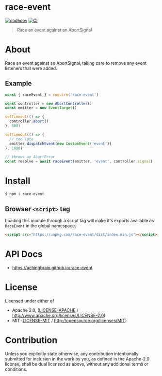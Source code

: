 # race-event <!-- omit in toc -->

[![codecov](https://img.shields.io/codecov/c/github/achingbrain/race-event.svg?style=flat-square)](https://codecov.io/gh/achingbrain/race-event)
[![CI](https://img.shields.io/github/actions/workflow/status/achingbrain/race-event/js-test-and-release.yml?branch=main\&style=flat-square)](https://github.com/achingbrain/race-event/actions/workflows/js-test-and-release.yml?query=branch%3Amain)

> Race an event against an AbortSignal

# About

Race an event against an AbortSignal, taking care to remove any event
listeners that were added.

## Example

```TypeScript
const { raceEvent } = require('race-event')

const controller = new AbortController()
const emitter = new EventTarget()

setTimeout(() => {
  controller.abort()
}, 500)

setTimeout(() => {
  // too late
  emitter.dispatchEvent(new CustomEvent('event'))
}, 1000)

// throws an AbortError
const resolve = await raceEvent(emitter, 'event', controller.signal)
```

# Install

```console
$ npm i race-event
```

## Browser `<script>` tag

Loading this module through a script tag will make it's exports available as `RaceEvent` in the global namespace.

```html
<script src="https://unpkg.com/race-event/dist/index.min.js"></script>
```

# API Docs

- <https://achingbrain.github.io/race-event>

# License

Licensed under either of

- Apache 2.0, ([LICENSE-APACHE](LICENSE-APACHE) / <http://www.apache.org/licenses/LICENSE-2.0>)
- MIT ([LICENSE-MIT](LICENSE-MIT) / <http://opensource.org/licenses/MIT>)

# Contribution

Unless you explicitly state otherwise, any contribution intentionally submitted for inclusion in the work by you, as defined in the Apache-2.0 license, shall be dual licensed as above, without any additional terms or conditions.
